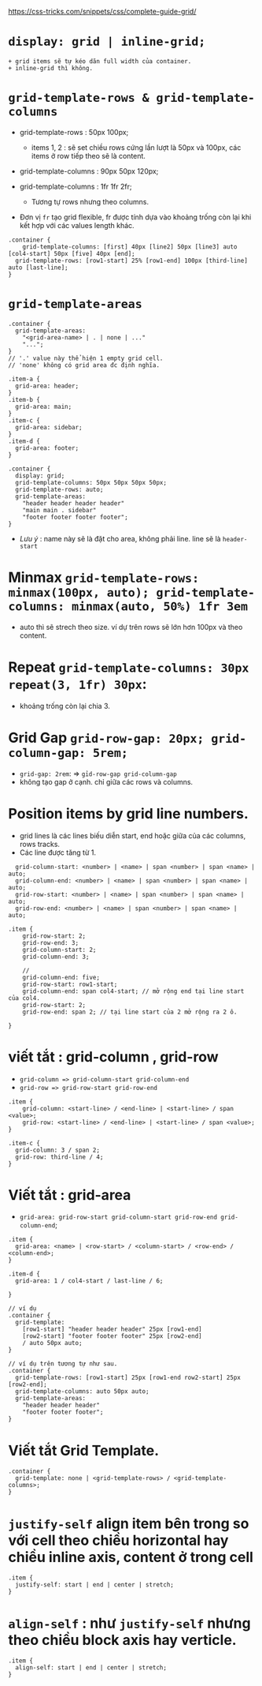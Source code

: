 https://css-tricks.com/snippets/css/complete-guide-grid/

# `display: grid | inline-grid;`
    + grid items sẽ tự kéo dãn full width của container.
    + inline-grid thì không.


# `grid-template-rows & grid-template-columns`

- grid-template-rows : 50px 100px; 
    + items 1, 2 : sẽ set chiều rows cứng lần lượt là 50px và 100px, các items ở row tiếp theo sẽ là content.

- grid-template-columns : 90px 50px 120px; 
- grid-template-columns : 1fr 1fr 2fr; 
    + Tương tự rows nhưng theo columns.

- Đơn vị `fr` tạo grid flexible, fr được tính dựa vào khoảng trống còn lại khi kết hợp với các values length khác.

```
.container {
    grid-template-columns: [first] 40px [line2] 50px [line3] auto [col4-start] 50px [five] 40px [end];
  grid-template-rows: [row1-start] 25% [row1-end] 100px [third-line] auto [last-line];
}

```

# `grid-template-areas`

```
.container {
  grid-template-areas: 
    "<grid-area-name> | . | none | ..."
    "...";
}
// '.' value này thể hiện 1 empty grid cell.
// 'none' không có grid area đc định nghĩa.

.item-a {
  grid-area: header;
}
.item-b {
  grid-area: main;
}
.item-c {
  grid-area: sidebar;
}
.item-d {
  grid-area: footer;
}

.container {
  display: grid;
  grid-template-columns: 50px 50px 50px 50px;
  grid-template-rows: auto;
  grid-template-areas: 
    "header header header header"
    "main main . sidebar"
    "footer footer footer footer";
}

```

- _Lưu ý_ : name này sẽ là đặt cho area, không phải line. line sẽ là `header-start`

# Minmax `grid-template-rows: minmax(100px, auto); grid-template-columns: minmax(auto, 50%) 1fr 3em`
- auto thì sẽ strech theo size. ví dự trên rows sẽ lớn hơn 100px và theo content.


# Repeat `grid-template-columns: 30px repeat(3, 1fr) 30px`:
- khoảng trống còn lại chia 3.


# Grid Gap `grid-row-gap: 20px; grid-column-gap: 5rem;`
- `grid-gap: 2rem`: => `gỉd-row-gap grid-column-gap`
- không tạo gap ở cạnh. chỉ giữa các rows và columns.



# Position items by grid line numbers.
- grid lines là các lines biếu diễn start, end hoặc giữa của các columns, rows tracks.
- Các line được tăng từ 1.

```
  grid-column-start: <number> | <name> | span <number> | span <name> | auto;
  grid-column-end: <number> | <name> | span <number> | span <name> | auto;
  grid-row-start: <number> | <name> | span <number> | span <name> | auto;
  grid-row-end: <number> | <name> | span <number> | span <name> | auto;
```

```
.item {
    grid-row-start: 2; 
    grid-row-end: 3; 
    grid-column-start: 2; 
    grid-column-end: 3;

    //
    grid-column-end: five;
    grid-row-start: row1-start;
    grid-column-end: span col4-start; // mở rộng end tại line start của col4.
    grid-row-start: 2;
    grid-row-end: span 2; // tại line start của 2 mở rộng ra 2 ô.

}

```

# viết tắt : grid-column , grid-row
- `grid-column => grid-column-start grid-column-end`
- `grid-row => grid-row-start grid-row-end`

```
.item {
    grid-column: <start-line> / <end-line> | <start-line> / span <value>;
    grid-row: <start-line> / <end-line> | <start-line> / span <value>;
}

.item-c {
  grid-column: 3 / span 2;
  grid-row: third-line / 4;
}
```

# Viết tắt :  grid-area
- `grid-area: grid-row-start grid-column-start grid-row-end grid-column-end`;

```
.item {
  grid-area: <name> | <row-start> / <column-start> / <row-end> / <column-end>;
}

.item-d {
  grid-area: 1 / col4-start / last-line / 6;

}

// ví dụ
.container {
  grid-template:
    [row1-start] "header header header" 25px [row1-end]
    [row2-start] "footer footer footer" 25px [row2-end]
    / auto 50px auto;
}

// ví dụ trên tương tự như sau.
.container {
  grid-template-rows: [row1-start] 25px [row1-end row2-start] 25px [row2-end];
  grid-template-columns: auto 50px auto;
  grid-template-areas: 
    "header header header" 
    "footer footer footer";
}
```

# Viết tắt Grid Template.
```
.container {
  grid-template: none | <grid-template-rows> / <grid-template-columns>;
}
```

# `justify-self` align item bên trong so với cell theo chiều horizontal hay chiều inline axis, content ở trong cell

```
.item {
  justify-self: start | end | center | stretch;
}

```

# `align-self` : như `justify-self` nhưng theo chiều block axis hay verticle.
```
.item {
  align-self: start | end | center | stretch;
}
```
